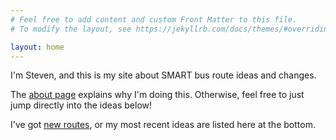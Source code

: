 ```yaml
---
# Feel free to add content and custom Front Matter to this file.
# To modify the layout, see https://jekyllrb.com/docs/themes/#overriding-theme-defaults

layout: home
---
```


I'm Steven, and this is my site about SMART bus route ideas and changes.

The [about page](about) explains why I'm doing this. Otherwise, feel free to just jump directly into the ideas below!

I've got [new routes](new-routes), or my most recent ideas are listed here at the bottom.